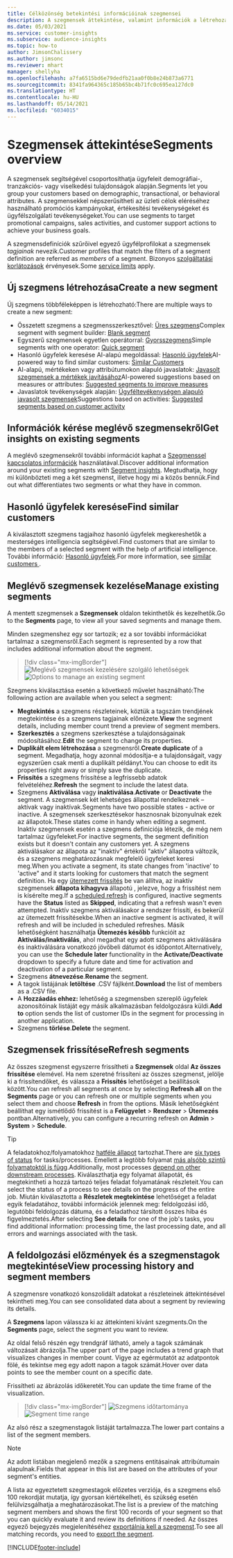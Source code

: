 ```yaml
---
title: Célközönség betekintési információinak szegmensei
description: A szegmensek áttekintése, valamint információk a létrehozásukról és kezelésükről.
ms.date: 05/03/2021
ms.service: customer-insights
ms.subservice: audience-insights
ms.topic: how-to
author: JimsonChalissery
ms.author: jimsonc
ms.reviewer: mhart
manager: shellyha
ms.openlocfilehash: a7fa6515bd6e79dedfb21aa0f0b8e24b873a6771
ms.sourcegitcommit: 8341fa964365c185b65bc4b71fc0c695ea127dc0
ms.translationtype: HT
ms.contentlocale: hu-HU
ms.lasthandoff: 05/14/2021
ms.locfileid: "6034015"
---
```

# <a name="segments-overview"></a><span data-ttu-id="43f8f-103">Szegmensek áttekintése</span><span class="sxs-lookup"><span data-stu-id="43f8f-103">Segments overview</span></span>

<span data-ttu-id="43f8f-104">A szegmensek segítségével csoportosíthatja ügyfeleit demográfiai-, tranzakciós- vagy viselkedési tulajdonságok alapján.</span><span class="sxs-lookup"><span data-stu-id="43f8f-104">Segments let you group your customers based on demographic, transactional, or behavioral attributes.</span></span> <span data-ttu-id="43f8f-105">A szegmensekkel népszerűsítheti az üzleti célok eléréséhez használható promóciós kampányokat, értékesítési tevékenységeket és ügyfélszolgálati tevékenységeket.</span><span class="sxs-lookup"><span data-stu-id="43f8f-105">You can use segments to target promotional campaigns, sales activities, and customer support actions to achieve your business goals.</span></span>

<span data-ttu-id="43f8f-106">A szegmensdefiníciók szűrőivel egyező ügyfélprofilokat a szegmensek *tagjainak* nevezik.</span><span class="sxs-lookup"><span data-stu-id="43f8f-106">Customer profiles that match the filters of a segment definition are referred as *members* of a segment.</span></span> <span data-ttu-id="43f8f-107">Bizonyos [szolgáltatási korlátozások](service-limits.md) érvényesek.</span><span class="sxs-lookup"><span data-stu-id="43f8f-107">Some [service limits](service-limits.md) apply.</span></span>

## <a name="create-a-new-segment"></a><span data-ttu-id="43f8f-108">Új szegmens létrehozása</span><span class="sxs-lookup"><span data-stu-id="43f8f-108">Create a new segment</span></span>

<span data-ttu-id="43f8f-109">Új szegmens többféleképpen is létrehozható:</span><span class="sxs-lookup"><span data-stu-id="43f8f-109">There are multiple ways to create a new segment:</span></span> 

- <span data-ttu-id="43f8f-110">Összetett szegmens a szegmensszerkesztővel: [Üres szegmens](segment-builder.md#create-a-new-segment)</span><span class="sxs-lookup"><span data-stu-id="43f8f-110">Complex segment with segment builder: [Blank segment](segment-builder.md#create-a-new-segment)</span></span>
- <span data-ttu-id="43f8f-111">Egyszerű szegmensek egyetlen operátorral: [Gyorsszegmens](segment-builder.md#quick-segments)</span><span class="sxs-lookup"><span data-stu-id="43f8f-111">Simple segments with one operator: [Quick segment](segment-builder.md#quick-segments)</span></span>
- <span data-ttu-id="43f8f-112">Hasonló ügyfelek keresése AI-alapú megoldással: [Hasonló ügyfelek](find-similar-customer-segments.md)</span><span class="sxs-lookup"><span data-stu-id="43f8f-112">AI-powered way to find similar customers: [Similar Customers](find-similar-customer-segments.md)</span></span>
- <span data-ttu-id="43f8f-113">AI-alapú, mértékeken vagy attribútumokon alapuló javaslatok: [Javasolt szegmensek a mértékek javításához](suggested-segments.md)</span><span class="sxs-lookup"><span data-stu-id="43f8f-113">AI-powered suggestions based on measures or attributes: [Suggested segments to improve measures](suggested-segments.md)</span></span>
- <span data-ttu-id="43f8f-114">Javaslatok tevékenységek alapján: [Ügyféltevékenységen alapuló javasolt szegmensek](suggested-segments-activity.md)</span><span class="sxs-lookup"><span data-stu-id="43f8f-114">Suggestions based on activities: [Suggested segments based on customer activity](suggested-segments-activity.md)</span></span>

## <a name="get-insights-on-existing-segments"></a><span data-ttu-id="43f8f-115">Információk kérése meglévő szegmensekről</span><span class="sxs-lookup"><span data-stu-id="43f8f-115">Get insights on existing segments</span></span>

<span data-ttu-id="43f8f-116">A meglévő szegmensekről további információt kaphat a [Szegmenssel kapcsolatos információk](segment-insights.md) használatával.</span><span class="sxs-lookup"><span data-stu-id="43f8f-116">Discover additional information around your existing segments with [Segment insights](segment-insights.md).</span></span> <span data-ttu-id="43f8f-117">Megtudhatja, hogy mi különbözteti meg a két szegmenst, illetve hogy mi a közös bennük.</span><span class="sxs-lookup"><span data-stu-id="43f8f-117">Find out what differentiates two segments or what they have in common.</span></span>

## <a name="find-similar-customers"></a><span data-ttu-id="43f8f-118">Hasonló ügyfelek keresése</span><span class="sxs-lookup"><span data-stu-id="43f8f-118">Find similar customers</span></span>

<span data-ttu-id="43f8f-119">A kiválasztott szegmens tagjaihoz hasonló ügyfelek megkereshetők a mesterséges intelligencia segítségével.</span><span class="sxs-lookup"><span data-stu-id="43f8f-119">Find customers that are similar to the members of a selected segment with the help of artificial intelligence.</span></span> <span data-ttu-id="43f8f-120">További információ: [Hasonló ügyfelek](find-similar-customer-segments.md).</span><span class="sxs-lookup"><span data-stu-id="43f8f-120">For more information, see [similar customers ](find-similar-customer-segments.md).</span></span>

## <a name="manage-existing-segments"></a><span data-ttu-id="43f8f-121">Meglévő szegmensek kezelése</span><span class="sxs-lookup"><span data-stu-id="43f8f-121">Manage existing segments</span></span>

<span data-ttu-id="43f8f-122">A mentett szegmensek a **Szegmensek** oldalon tekinthetők és kezelhetők.</span><span class="sxs-lookup"><span data-stu-id="43f8f-122">Go to the **Segments** page, to view all your saved segments and manage them.</span></span>

<span data-ttu-id="43f8f-123">Minden szegmenshez egy sor tartozik; ez a sor további információkat tartalmaz a szegmensről.</span><span class="sxs-lookup"><span data-stu-id="43f8f-123">Each segment is represented by a row that includes additional information about the segment.</span></span>

> [!div class="mx-imgBorder"]
> <span data-ttu-id="43f8f-124">![Meglévő szegmensek kezelésére szolgáló lehetőségek](media/segments-selected-segment.png "Meglévő szegmensek kezelésére szolgáló lehetőségek")</span><span class="sxs-lookup"><span data-stu-id="43f8f-124">![Options to manage an existing segment](media/segments-selected-segment.png "Options to manage an existing segment")</span></span>

<span data-ttu-id="43f8f-125">Szegmens kiválasztása esetén a következő művelet használható:</span><span class="sxs-lookup"><span data-stu-id="43f8f-125">The following action are available when you select a segment:</span></span>

- <span data-ttu-id="43f8f-126">**Megtekintés** a szegmens részleteinek, köztük a tagszám trendjének megtekintése és a szegmens tagjainak előnézete.</span><span class="sxs-lookup"><span data-stu-id="43f8f-126">**View** the segment details, including member count trend a preview of segment members.</span></span>
- <span data-ttu-id="43f8f-127">**Szerkesztés** a szegmens szerkesztése a tulajdonságainak módosításához.</span><span class="sxs-lookup"><span data-stu-id="43f8f-127">**Edit** the segment to change its properties.</span></span>
- <span data-ttu-id="43f8f-128">**Duplikált elem létrehozása** a szegmensről.</span><span class="sxs-lookup"><span data-stu-id="43f8f-128">**Create duplicate** of a segment.</span></span> <span data-ttu-id="43f8f-129">Megadhatja, hogy azonnal módosítja-e a tulajdonságait, vagy egyszerűen csak menti a duplikált példányt.</span><span class="sxs-lookup"><span data-stu-id="43f8f-129">You can choose to edit its properties right away or simply save the duplicate.</span></span>
- <span data-ttu-id="43f8f-130">**Frissítés** a szegmens frissítése a legfrissebb adatok felvételéhez.</span><span class="sxs-lookup"><span data-stu-id="43f8f-130">**Refresh** the segment to include the latest data.</span></span>
- <span data-ttu-id="43f8f-131">Szegmens **Aktiválása** vagy **inaktiválása**.</span><span class="sxs-lookup"><span data-stu-id="43f8f-131">**Activate** or **Deactivate** the segment.</span></span> <span data-ttu-id="43f8f-132">A szegmensek két lehetséges állapottal rendelkeznek – aktívak vagy inaktívak.</span><span class="sxs-lookup"><span data-stu-id="43f8f-132">Segments have two possible states - active or inactive.</span></span> <span data-ttu-id="43f8f-133">A szegmensek szerkesztésekor hasznosnak bizonyulnak ezek az állapotok.</span><span class="sxs-lookup"><span data-stu-id="43f8f-133">These states come in handy when editing a segment.</span></span> <span data-ttu-id="43f8f-134">Inaktív szegmensek esetén a szegmens definíciója létezik, de még nem tartalmaz ügyfeleket.</span><span class="sxs-lookup"><span data-stu-id="43f8f-134">For inactive segments, the segment definition exists but it doesn't contain any customers yet.</span></span> <span data-ttu-id="43f8f-135">A szegmens aktiválásakor az állapota az "inaktív" értékről "aktív" állapotra változik, és a szegmens meghatározásnak megfelelő ügyfeleket keresi meg.</span><span class="sxs-lookup"><span data-stu-id="43f8f-135">When you activate a segment, its state changes from 'inactive' to 'active" and it starts looking for customers that match the segment definition.</span></span> <span data-ttu-id="43f8f-136">Ha egy [ütemezett frissítés](system.md#schedule-tab) be van állítva, az inaktív szegmensek **állapota** **kihagyva** állapotú , jelezve, hogy a frissítést nem is kísérelte meg.</span><span class="sxs-lookup"><span data-stu-id="43f8f-136">If a [scheduled refresh](system.md#schedule-tab) is configured, inactive segments have the **Status** listed as **Skipped**, indicating that a refresh wasn't even attempted.</span></span> <span data-ttu-id="43f8f-137">Inaktív szegmens aktiválásakor a rendszer frissíti, és bekerül az ütemezett frissítésekbe.</span><span class="sxs-lookup"><span data-stu-id="43f8f-137">When an inactive segment is activated, it will refresh and will be included in scheduled refreshes.</span></span>
  <span data-ttu-id="43f8f-138">Másik lehetőségként használhatja **Ütemezés később** funkcióit az **Aktiválás/inaktiválás**, ahol megadhat egy adott szegmens aktiválására és inaktiválására vonatkozó jövőbeli dátumot és időpontot.</span><span class="sxs-lookup"><span data-stu-id="43f8f-138">Alternatively, you can use the **Schedule later** functionality in the **Activate/Deactivate** dropdown to specify a future date and time for activation and deactivation of a particular segment.</span></span>
- <span data-ttu-id="43f8f-139">Szegmens **átnevezése**.</span><span class="sxs-lookup"><span data-stu-id="43f8f-139">**Rename** the segment.</span></span>
- <span data-ttu-id="43f8f-140">A tagok listájának **letöltése** .CSV fájlként.</span><span class="sxs-lookup"><span data-stu-id="43f8f-140">**Download** the list of members as a .CSV file.</span></span>
- <span data-ttu-id="43f8f-141">A **Hozzáadás ehhez:** lehetőség a szegmensben szereplő ügyfelek azonosítóinak listáját egy másik alkalmazásban feldolgozásra küldi.</span><span class="sxs-lookup"><span data-stu-id="43f8f-141">**Add to** option sends the list of customer IDs in the segment for processing in another application.</span></span>
- <span data-ttu-id="43f8f-142">Szegmens **törlése**.</span><span class="sxs-lookup"><span data-stu-id="43f8f-142">**Delete** the segment.</span></span>

## <a name="refresh-segments"></a><span data-ttu-id="43f8f-143">Szegmensek frissítése</span><span class="sxs-lookup"><span data-stu-id="43f8f-143">Refresh segments</span></span>

<span data-ttu-id="43f8f-144">Az összes szegmenst egyszerre frissítheti a **Szegmensek** oldal **Az összes frissítése** elemével. Ha nem szeretné frissíteni az összes szegmenst, jelölje ki a frissítendőket, és válassza a **Frissítés** lehetőséget a beállítások között.</span><span class="sxs-lookup"><span data-stu-id="43f8f-144">You can refresh all segments at once by selecting **Refresh all** on the **Segments** page or you can refresh one or multiple segments when you select them and choose **Refresh** in from the options.</span></span> <span data-ttu-id="43f8f-145">Másik lehetőségként beállíthat egy ismétlődő frissítést is a **Felügyelet** > **Rendszer** > **Ütemezés** pontban.</span><span class="sxs-lookup"><span data-stu-id="43f8f-145">Alternatively, you can configure a recurring refresh on **Admin** > **System** > **Schedule**.</span></span>

> [!TIP]
> <span data-ttu-id="43f8f-146">A feladatokhoz/folyamatokhoz [hatféle állapot](system.md#status-types) tartozhat.</span><span class="sxs-lookup"><span data-stu-id="43f8f-146">There are [six types of status](system.md#status-types) for tasks/processes.</span></span> <span data-ttu-id="43f8f-147">Emellett a legtöbb folyamat [más alsóbb szintű folyamatoktól is függ](system.md#refresh-policies).</span><span class="sxs-lookup"><span data-stu-id="43f8f-147">Additionally, most processes [depend on other downstream processes](system.md#refresh-policies).</span></span> <span data-ttu-id="43f8f-148">Kiválaszthatja egy folyamat állapotát, és megtekintheti a hozzá tartozó teljes feladat folyamatának részleteit.</span><span class="sxs-lookup"><span data-stu-id="43f8f-148">You can select the status of a process to see details on the progress of the entire job.</span></span> <span data-ttu-id="43f8f-149">Miután kiválasztotta a **Részletek megtekintése** lehetőséget a feladat egyik feladatához, további információk jelennek meg: feldolgozási idő, legutóbbi feldolgozás dátuma, és a feladathoz társított összes hiba és figyelmeztetés.</span><span class="sxs-lookup"><span data-stu-id="43f8f-149">After selecting **See details** for one of the job's tasks, you find additional information: processing time, the last processing date, and all errors and warnings associated with the task.</span></span>

## <a name="view-processing-history-and-segment-members"></a><span data-ttu-id="43f8f-150">A feldolgozási előzmények és a szegmenstagok megtekintése</span><span class="sxs-lookup"><span data-stu-id="43f8f-150">View processing history and segment members</span></span>

<span data-ttu-id="43f8f-151">A szegmensre vonatkozó konszolidált adatokat a részleteinek áttekintésével tekintheti meg.</span><span class="sxs-lookup"><span data-stu-id="43f8f-151">You can see consolidated data about a segment by reviewing its details.</span></span>

<span data-ttu-id="43f8f-152">A **Szegmens** lapon válassza ki az áttekinteni kívánt szegments.</span><span class="sxs-lookup"><span data-stu-id="43f8f-152">On the **Segments** page, select the segment you want to review.</span></span>

<span data-ttu-id="43f8f-153">Az oldal felső részén egy trendgráf látható, amely a tagok számának változásait ábrázolja.</span><span class="sxs-lookup"><span data-stu-id="43f8f-153">The upper part of the page includes a trend graph that visualizes changes in member count.</span></span> <span data-ttu-id="43f8f-154">Vigye az egérmutatót az adatpontok fölé, és tekintse meg egy adott napon a tagok számát.</span><span class="sxs-lookup"><span data-stu-id="43f8f-154">Hover over data points to see the member count on a specific date.</span></span>

<span data-ttu-id="43f8f-155">Frissítheti az ábrázolás időkeretét.</span><span class="sxs-lookup"><span data-stu-id="43f8f-155">You can update the time frame of the visualization.</span></span>

> [!div class="mx-imgBorder"]
> <span data-ttu-id="43f8f-156">![Szegmens időtartománya](media/segment-time-range.png "Szegmens időtartománya")</span><span class="sxs-lookup"><span data-stu-id="43f8f-156">![Segment time range](media/segment-time-range.png "Segment time range")</span></span>

<span data-ttu-id="43f8f-157">Az alsó rész a szegmenstagok listáját tartalmazza.</span><span class="sxs-lookup"><span data-stu-id="43f8f-157">The lower part contains a list of the segment members.</span></span>

> [!NOTE]
> <span data-ttu-id="43f8f-158">Az adott listában megjelenő mezők a szegmens entitásainak attribútumain alapulnak.</span><span class="sxs-lookup"><span data-stu-id="43f8f-158">Fields that appear in this list are based on the attributes of your segment's entities.</span></span>
>
><span data-ttu-id="43f8f-159">A lista az egyeztetett szegmestagok előzetes verziója, és a szegmens első 100 rekordját mutatja, így gyorsan kiértékelheti, és szükség esetén felülvizsgálhatja a meghatározásokat.</span><span class="sxs-lookup"><span data-stu-id="43f8f-159">The list is a preview of the matching segment members and shows the first 100 records of your segment so that you can quickly evaluate it and review its definitions if needed.</span></span> <span data-ttu-id="43f8f-160">Az összes egyező bejegyzés megjelenítéséhez [exportálnia kell a szegmenst](export-destinations.md).</span><span class="sxs-lookup"><span data-stu-id="43f8f-160">To see all matching records, you need to [export the segment](export-destinations.md).</span></span>

[!INCLUDE[footer-include](../includes/footer-banner.md)] 
